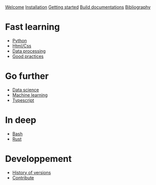 
[Welcome](./welcome.md)
[Installation](./empty.md)
[Getting started]()
[Build documentations]()
[Bibliography](./biblio.md)

# Fast learning

- [Python](./python.md)
- [Html/Css]()
- [Data processing](./process.md)
- [Good practices]()

# Go further

- [Data science]()
- [Machine learning]()
- [Typescript]()

# In deep

- [Bash](./bash.md)
- [Rust]()

# Developpement

- [History of versions](./versions.md)
- [Contribute]()
